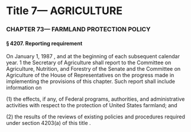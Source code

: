 
# Title 7— AGRICULTURE
### CHAPTER 73— FARMLAND PROTECTION POLICY
#### § 4207. Reporting requirement

On January 1, 1987 , and at the beginning of each subsequent calendar year. 1 the Secretary of Agriculture shall report to the Committee on Agriculture, Nutrition, and Forestry of the Senate and the Committee on Agriculture of the House of Representatives on the progress made in implementing the provisions of this chapter. Such report shall include information on

(1) the effects, if any, of Federal programs, authorities, and administrative activities with respect to the protection of United States farmland; and

(2) the results of the reviews of existing policies and procedures required under section 4203(a) of this title .
